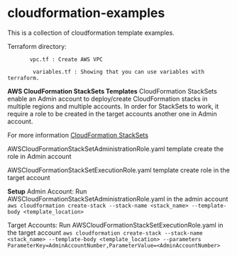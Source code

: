 # cloudformation-examples

This is a collection of cloudformation template examples.

Terraform directory:

           vpc.tf : Create AWS VPC
           
            variables.tf : Showing that you can use variables with terraform.


**AWS CloudFormation StackSets Templates**
CloudFormation StackSets enable an Admin account to deploy/create CloudFormation
stacks in multiple regions and multiple accounts. In order for StackSets to work,
it require a role to be created in the target accounts another one in Admin account.


For more information [CloudFormation StackSets](http://docs.aws.amazon.com/AWSCloudFormation/latest/UserGuide/stacksets-concepts.html)


AWSCloudFormationStackSetAdministrationRole.yaml template create the role in Admin account


AWSCloudFormationStackSetExecutionRole.yaml template create role in the target account


**Setup**
Admin Account: Run AWSCloudFormationStackSetAdministrationRole.yaml in the admin account
`aws cloudformation create-stack --stack-name <stack_name> --template-body <template_location>`

Target Accounts: Run AWSCloudFormationStackSetExecutionRole.yaml in the target account
`aws cloudformation create-stack --stack-name <stack_name> --template-body <template_location>
--parameters ParameterKey=AdminAccountNumber,ParameterValue=<AdminAccountNumber>`
